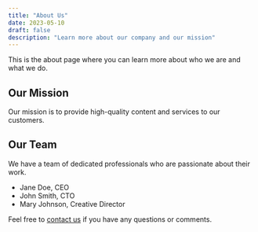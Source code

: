 ```yaml
---
title: "About Us"
date: 2023-05-10
draft: false
description: "Learn more about our company and our mission"
---
```


This is the about page where you can learn more about who we are and what we do.

## Our Mission

Our mission is to provide high-quality content and services to our customers.

## Our Team

We have a team of dedicated professionals who are passionate about their work.

- Jane Doe, CEO
- John Smith, CTO
- Mary Johnson, Creative Director

Feel free to [contact us](/page/contact/) if you have any questions or comments. 